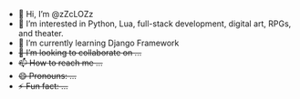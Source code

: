 - 👋 Hi, I’m @zZcLOZz
- 👀 I’m interested in Python, Lua, full-stack development, digital art, RPGs, and theater.
- 🌱 I’m currently learning Django Framework
- ~~💞️ I’m looking to collaborate on ...~~
- ~~📫 How to reach me ...~~
- ~~😄 Pronouns: ...~~
- ~~⚡ Fun fact: ...~~

<!---
zZcLOZzoNe/zZcLOZzoNe is a ✨ special ✨ repository because its `README.md` (this file) appears on your GitHub profile.
You can click the Preview link to take a look at your changes.
--->
